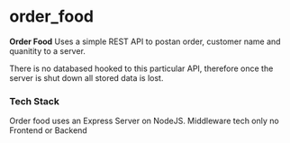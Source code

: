 # order_food

**Order Food** Uses a simple REST API to postan order, customer name and quanitity to a server. 

There is no databased hooked to this particular API, therefore once the server is shut down all stored data is lost.

### Tech Stack

Order food uses an Express Server on NodeJS. Middleware tech only no Frontend or Backend